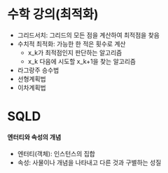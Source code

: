 # 수학 강의(최적화)

- 그리드서치: 그리드의 모든 점을 계산하여 최적점을 찾음
- 수치적 최적화: 가능한 한 적은 횟수로 계산
	- x_k가 최적점인지 판단하는 알고리즘
	- x_k 다음에 시도할 x_k+1을 찾는 알고리즘
- 라그랑주 승수법
- 선형계획법
- 이차계획법

# SQLD 
#### 엔터티와 속성의 개념
- 엔터티(객체): 인스턴스의 집합
- 속성: 사물이나 개념을 나타내고 다른 것과 구별하는 성질

